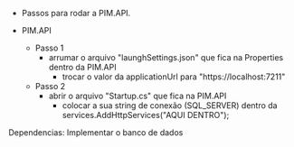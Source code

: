 - Passos para rodar a PIM.API.

- PIM.API
    - Passo 1
        - arrumar o arquivo "launghSettings.json" que fica na Properties dentro da PIM.API
            - trocar o valor da applicationUrl para "https://localhost:7211"
    - Passo 2
        - abrir o arquivo "Startup.cs" que fica na PIM.API
            - colocar a sua string de conexão (SQL_SERVER) dentro da services.AddHttpServices("AQUI DENTRO");

Dependencias: Implementar o banco de dados
